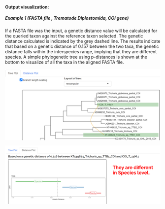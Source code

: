 ####  Output visualization: 

##### Example 1 (FASTA file , Trematode Diplostomida, COI gene) 

If a FASTA file was the input, a genetic distance value will be calculated for the queried taxon against the reference taxon selected. The genetic distance calculated is indicated by the grey dashed line. The results indicate that based on a genetic distance of 0.157 between the two taxa, the genetic distance falls within the interspecies range, implying that they are different species. A simple phylogenetic tree using p-distances is shown at the bottom to visualize of all the taxa in the aligned FASTA file.

![Exdasta1](exfasta_1.png "Example Fasta 1")


![Exdasta2](exfasta_2.png "Example Fasta 2")